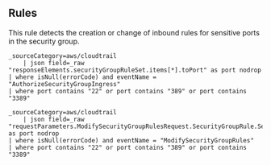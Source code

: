 ## Rules

This rule detects the creation or change of inbound rules for sensitive ports in the security group.

```text
_sourceCategory=aws/cloudtrail
    | json field=_raw "responseElements.securityGroupRuleSet.items[*].toPort" as port nodrop
| where isNull(errorCode) and eventName = "AuthorizeSecurityGroupIngress"
| where port contains "22" or port contains "389" or port contains "3389"
```

```text
_sourceCategory=aws/cloudtrail
    | json field=_raw "requestParameters.ModifySecurityGroupRulesRequest.SecurityGroupRule.SecurityGroupRule.ToPort" as port nodrop
| where isNull(errorCode) and eventName = "ModifySecurityGroupRules"
| where port contains "22" or port contains "389" or port contains "3389"
```